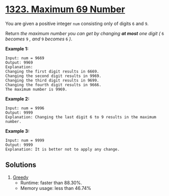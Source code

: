 # [1323. Maximum 69 Number](https://leetcode.com/problems/maximum-69-number/)

You are given a positive integer `num` consisting only of digits `6` and `9`.

Return _the maximum number you can get by changing **at most** one digit (_ `6` _becomes_ `9` _, and_ `9` _becomes_ `6` _)_.

**Example 1:**

```
Input: num = 9669
Output: 9969
Explanation:
Changing the first digit results in 6669.
Changing the second digit results in 9969.
Changing the third digit results in 9699.
Changing the fourth digit results in 9666.
The maximum number is 9969.
```

**Example 2:**

```
Input: num = 9996
Output: 9999
Explanation: Changing the last digit 6 to 9 results in the maximum number.
```

**Example 3:**

```
Input: num = 9999
Output: 9999
Explanation: It is better not to apply any change.
```

## Solutions
1. [Greedy](./Maximum69Number.java)
    - Runtime: faster than 88.30%.
    - Memory usage: less than 46.74%
